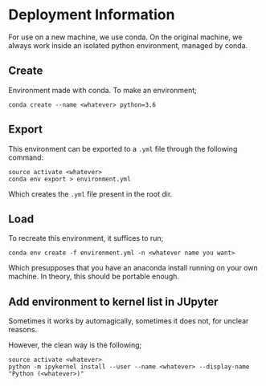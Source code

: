 # Deployment Information

For use on a new machine, we use conda. On the original machine, we always work
inside an isolated python environment, managed by conda. 

## Create

Environment made with conda. To make an environment;

`conda create --name <whatever> python=3.6`

## Export
This environment can be exported to a `.yml` file through the following command:

`source activate <whatever>`  
`conda env export > environment.yml`

Which creates the `.yml` file present in the root dir. 

## Load
To recreate this environment, it suffices to run;

`conda env create -f environment.yml -n <whatever name you want>`

Which presupposes that you have an anaconda install running on your own machine.
In theory, this should be portable enough.

## Add environment to kernel list in JUpyter
Sometimes it works by automagically, sometimes it does not, for unclear reasons.

However, the clean way is the following;

`source activate <whatever>`  
`python -m ipykernel install --user --name <whatever> --display-name "Python (<whatever>)"`
